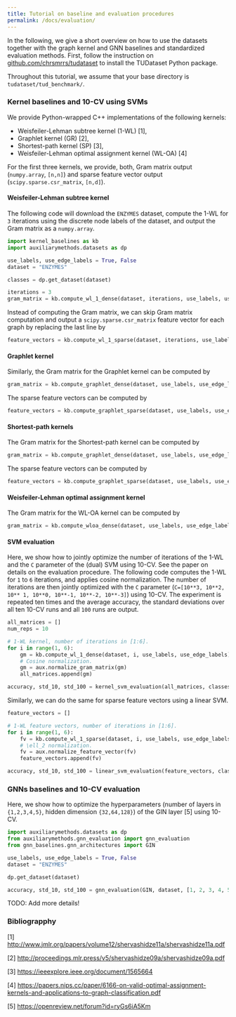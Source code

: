 ```yaml
---
title: Tutorial on baseline and evaluation procedures
permalink: /docs/evaluation/
---
```


In the following, we give a short overview on how to use the datasets together with the graph kernel and GNN baselines and standardized evaluation methods. 
First, follow the instruction on [github.com/chrsmrrs/tudataset](https://github.com/chrsmrrs/tudataset) to install the TUDataset Python package. 

Throughout this tutorial, we assume that your base directory is `tudataset/tud_benchmark/`.

### Kernel baselines and 10-CV using SVMs

We provide  Python-wrapped C++ implementations of the following kernels:
- Weisfeiler-Lehman subtree kernel (1-WL) [1],
- Graphlet kernel (GR) [2],
- Shortest-path kernel (SP) [3],
- Weisfeiler-Lehman optimal assignment kernel (WL-OA) [4]


For the  first three kernels, we provide, both, Gram matrix output (`numpy.array`, `[n,n]`) and sparse feature vector output (`scipy.sparse.csr_matrix`, `[n,d]`).

#### Weisfeiler-Lehman subtree kernel

The following code will download the `ENZYMES` dataset, compute the 1-WL for `3` iterations using the discrete node labels of the dataset, and output the Gram matrix as a `numpy.array`.

```python
import kernel_baselines as kb
import auxiliarymethods.datasets as dp

use_labels, use_edge_labels = True, False
dataset = "ENZYMES"

classes = dp.get_dataset(dataset)

iterations = 3
gram_matrix = kb.compute_wl_1_dense(dataset, iterations, use_labels, use_edge_labels)
```

Instead of computing the Gram matrix, we can skip Gram matrix computation and output a `scipy.sparse.csr_matrix` feature vector for each graph by replacing the last line by
```python
feature_vectors = kb.compute_wl_1_sparse(dataset, iterations, use_labels, use_edge_labels)
```

#### Graphlet kernel

Similarly, the Gram matrix for the Graphlet kernel can be computed by
```python
gram_matrix = kb.compute_graphlet_dense(dataset, use_labels, use_edge_labels)
```

The sparse feature vectors can be computed by
```python
feature_vectors = kb.compute_graphlet_sparse(dataset, use_labels, use_edge_labels)
```

#### Shortest-path kernels

The Gram matrix for the Shortest-path kernel can be computed by
```python
gram_matrix = kb.compute_graphlet_dense(dataset, use_labels, use_edge_labels)
```

The sparse feature vectors can be computed by
```python
feature_vectors = kb.compute_graphlet_sparse(dataset, use_labels, use_edge_labels)
```

#### Weisfeiler-Lehman optimal assignment kernel

The Gram matrix for the WL-OA kernel can be computed by
```python
gram_matrix = kb.compute_wloa_dense(dataset, use_labels, use_edge_labels)
```

#### SVM evaluation

Here, we show how to jointly optimize the number of iterations of the 1-WL and the `C` parameter of the (dual) SVM using 10-CV. See the paper on details on the evaluation procedure.
The following code computes the 1-WL for `1` to `6` iterations, and applies cosine normalization. The number of iterations are then jointly optimized with the `C` parameter (`C=[10**3, 10**2, 10** 1, 10**0, 10**-1, 10**-2, 10**-3]`) using 10-CV.
The experiment is repeated ten times and the average accuracy, the standard deviations over all ten 10-CV runs and all `100` runs are output.

```python
all_matrices = []
num_reps = 10

# 1-WL kernel, number of iterations in [1:6].
for i in range(1, 6):
    gm = kb.compute_wl_1_dense(dataset, i, use_labels, use_edge_labels)
    # Cosine normalization.
    gm = aux.normalize_gram_matrix(gm)
    all_matrices.append(gm)

accuracy, std_10, std_100 = kernel_svm_evaluation(all_matrices, classes, num_repetitions=num_reps, all_std=True)
```
Similarly, we can do the same for sparse feature vectors using a linear SVM.
```python
feature_vectors = []

# 1-WL feature vectors, number of iterations in [1:6].
for i in range(1, 6):
    fv = kb.compute_wl_1_sparse(dataset, i, use_labels, use_edge_labels)
    # \ell_2 normalization.
    fv = aux.normalize_feature_vector(fv)
    feature_vectors.append(fv)

accuracy, std_10, std_100 = linear_svm_evaluation(feature_vectors, classes, num_repetitions=num_reps, all_std=True)
```

### GNNs baselines and 10-CV evaluation

Here, we show how to optimize the hyperparameters (number of layers  in `{1,2,3,4,5}`, hidden dimension `{32,64,128}`) of the GIN layer [5] using 10-CV.

```python
import auxiliarymethods.datasets as dp
from auxiliarymethods.gnn_evaluation import gnn_evaluation
from gnn_baselines.gnn_architectures import GIN

use_labels, use_edge_labels = True, False
dataset = "ENZYMES"

dp.get_dataset(dataset)

accuracy, std_10, std_100 = gnn_evaluation(GIN, dataset, [1, 2, 3, 4, 5], [32, 64, 128], max_num_epochs=200, batch_size=64, start_lr=0.01, num_repetitions=num_reps, all_std=True)
```

TODO: Add more details!


### Bibliograpphy

[1] http://www.jmlr.org/papers/volume12/shervashidze11a/shervashidze11a.pdf

[2] http://proceedings.mlr.press/v5/shervashidze09a/shervashidze09a.pdf

[3] https://ieeexplore.ieee.org/document/1565664

[4] https://papers.nips.cc/paper/6166-on-valid-optimal-assignment-kernels-and-applications-to-graph-classification.pdf

[5] https://openreview.net/forum?id=ryGs6iA5Km